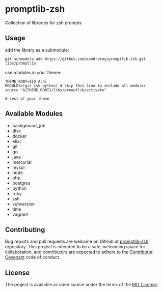 # promptlib-zsh

Collection of libraries for zsh prompts

## Usage

add the library as a submodule:

    git submodule add https://github.com/eendroroy/promptlib-zsh.git libs/promptlib

use modules in your theme:

    THEME_ROOT=${0:A:h}
    MODULES=(git ssh python) # skip this line to include all modules
    source "${THEME_ROOT}/libs/promptlib/activate"
    
    # rest of your theme


## Available Modules

- background_job
- disk
- docker
- elixir
- git
- go
- java
- mercurial
- mysql
- node
- php
- postgres
- python
- ruby
- ssh
- subversion
- time
- vagrant

## Contributing

Bug reports and pull requests are welcome on GitHub at [promptlib-zsh](https://github.com/eendroroy/promptlib-zsh) repository.
This project is intended to be a safe, welcoming space for collaboration, and contributors are expected to adhere to the [Contributor Covenant](http://contributor-covenant.org) code of conduct.

## License

The project is available as open source under the terms of the [MIT License](http://opensource.org/licenses/MIT).
